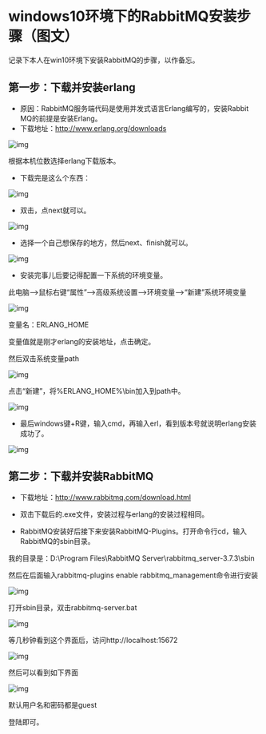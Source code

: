# **windows10环境下的RabbitMQ安装步骤（图文）**

记录下本人在win10环境下安装RabbitMQ的步骤，以作备忘。

## 第一步：下载并安装erlang

- 原因：RabbitMQ服务端代码是使用并发式语言Erlang编写的，安装Rabbit MQ的前提是安装Erlang。
- 下载地址：<http://www.erlang.org/downloads>

![img](https://chenyeshen.oss-cn-shenzhen.aliyuncs.com/oneblog/article/20190528100207108.png)

根据本机位数选择erlang下载版本。

- 下载完是这么个东西：

![img](https://chenyeshen.oss-cn-shenzhen.aliyuncs.com/oneblog/article/20190528100208044.png)

- 双击，点next就可以。

![img](https://chenyeshen.oss-cn-shenzhen.aliyuncs.com/oneblog/article/20190528100210984.png)

- 选择一个自己想保存的地方，然后next、finish就可以。

![img](https://chenyeshen.oss-cn-shenzhen.aliyuncs.com/oneblog/article/20190528100212393.png)

- 安装完事儿后要记得配置一下系统的环境变量。

此电脑-->鼠标右键“属性”-->高级系统设置-->环境变量-->“新建”系统环境变量

![img](https://chenyeshen.oss-cn-shenzhen.aliyuncs.com/oneblog/article/20190528100204703.png)

变量名：ERLANG_HOME

变量值就是刚才erlang的安装地址，点击确定。

然后双击系统变量path

![img](https://chenyeshen.oss-cn-shenzhen.aliyuncs.com/oneblog/article/20190528100211680.png)

点击“新建”，将%ERLANG_HOME%\bin加入到path中。

![img](https://chenyeshen.oss-cn-shenzhen.aliyuncs.com/oneblog/article/20190528100210271.png)

- 最后windows键+R键，输入cmd，再输入erl，看到版本号就说明erlang安装成功了。

![img](https://chenyeshen.oss-cn-shenzhen.aliyuncs.com/oneblog/article/20190528100213094.png)

## 第二步：下载并安装RabbitMQ

- 下载地址：<http://www.rabbitmq.com/download.html>


- 双击下载后的.exe文件，安装过程与erlang的安装过程相同。
- RabbitMQ安装好后接下来安装RabbitMQ-Plugins。打开命令行cd，输入RabbitMQ的sbin目录。

我的目录是：D:\Program Files\RabbitMQ Server\rabbitmq_server-3.7.3\sbin

然后在后面输入rabbitmq-plugins enable rabbitmq_management命令进行安装

![img](https://chenyeshen.oss-cn-shenzhen.aliyuncs.com/oneblog/article/20190528100208714.png)

打开sbin目录，双击rabbitmq-server.bat

![img](https://chenyeshen.oss-cn-shenzhen.aliyuncs.com/oneblog/article/20190528100209495.png)

等几秒钟看到这个界面后，访问http://localhost:15672

![img](https://chenyeshen.oss-cn-shenzhen.aliyuncs.com/oneblog/article/20190528100205339.png)

然后可以看到如下界面

![img](https://chenyeshen.oss-cn-shenzhen.aliyuncs.com/oneblog/article/20190528100213819.png)

默认用户名和密码都是guest

登陆即可。